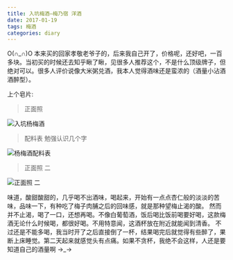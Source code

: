 ```yaml
---
title: 入坑梅酒–梅乃宿 洋酒
date: 2017-01-19
tags: 梅酒
categories: diary
---
```

O(∩_∩)O 本来买的回家孝敬老爷子的，后来我自己开了，价格呢，还好吧，一百多块。当初买的时候还去知乎瞅了瞅，见很多人推荐这个，不是什么顶级牌子，但绝对可以。很多人评价说像大米粥兑酒，我本人觉得酒味还是蛮浓的（酒量小沾酒酒醉型）。
<!--more-->
上个皂片:

> 正面照

![入坑杨梅酒](http://cdn.cherrycookies.cc/featured/201703/mj01.jpg)

> 配料表 勉强认识几个字

![杨梅酒配料表](http://cdn.cherrycookies.cc/featured/201703/mj02.jpg)

> 正面照 二

![正面照 二](http://cdn.cherrycookies.cc/featured/201703/mj04.jpg)

味道，酸甜酸甜的，几乎喝不出酒味，喝起来，开始有一点点杏仁般的淡淡的苦味，品味一下，有种吃了梅子肉脯之后的回味感，就是那种望梅止渴的酸。
然而并不止渴，喝了一口，还想再喝。不像白葡萄酒，饭后喝比饭前喝要好喝，这款梅酒无论什么时候喝，都很好喝。不用特意闻，这酒杯放在附近就能闻到清香。
不过还是不能多喝，我当时开了之后直接倒了一杯，结果喝完后就觉得有些醉了，果断上床睡觉。第二天起来就感觉头有点痛。如果不贪杯，我绝不会这样，人还是要知道自己的酒量啊 →_→